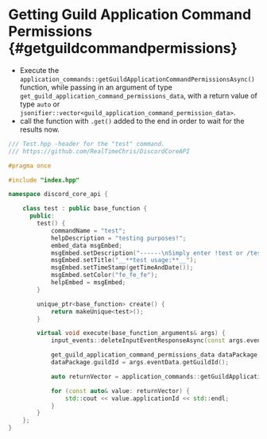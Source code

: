 Getting Guild Application Command Permissions {#getguildcommandpermissions}
============
- Execute the `application_commands::getGuildApplicationCommandPermissionsAsync()` function, while passing in an argument of type `get_guild_application_command_permissions_data`, with a return value of type `auto` or `jsonifier::vector<guild_application_command_permission_data>`.
- call the function with `.get()` added to the end in order to wait for the results now.

```cpp
/// Test.hpp -header for the "test" command.
/// https://github.com/RealTimeChris/DiscordCoreAPI

#pragma once

#include "index.hpp"

namespace discord_core_api {

	class test : public base_function {
	  public:
		test() {
			commandName = "test";
			helpDescription = "testing purposes!";
			embed_data msgEmbed;
			msgEmbed.setDescription("------\nSimply enter !test or /test!\n------");
			msgEmbed.setTitle("__**test usage:**__");
			msgEmbed.setTimeStamp(getTimeAndDate());
			msgEmbed.setColor("fe_fe_fe");
			helpEmbed = msgEmbed;
		}

		unique_ptr<base_function> create() {
			return makeUnique<test>();
		}

		virtual void execute(base_function_arguments& args) {
			input_events::deleteInputEventResponseAsync(const args.eventData).get();

			get_guild_application_command_permissions_data dataPackage;
			dataPackage.guildId = args.eventData.getGuildId();

			auto returnVector = application_commands::getGuildApplicationCommandPermissionsAsync(const& dataPackage).get();

			for (const auto& value: returnVector) {
				std::cout << value.applicationId << std::endl;
			}
		}
	};
}
```